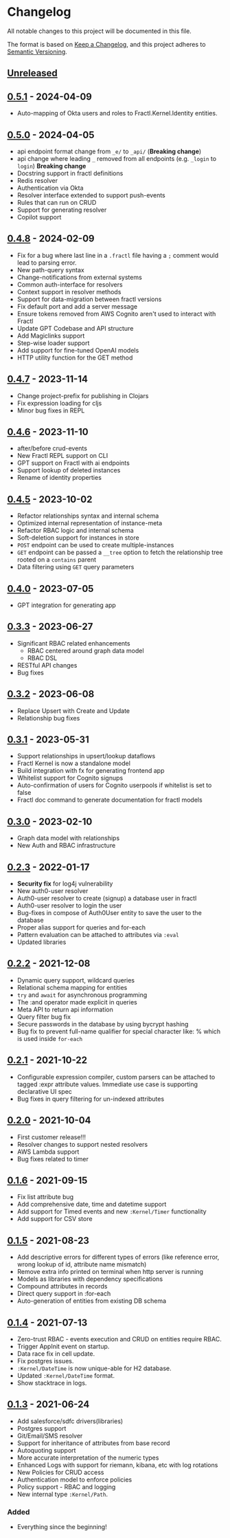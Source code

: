 # Changelog

All notable changes to this project will be documented in this file.

The format is based on [Keep a Changelog](https://keepachangelog.com/en/1.0.0/),
and this project adheres to [Semantic Versioning](https://semver.org/spec/v2.0.0.html).

## [Unreleased]

## [0.5.1] - 2024-04-09

-   Auto-mapping of Okta users and roles to Fractl.Kernel.Identity entities.

## [0.5.0] - 2024-04-05

-   api endpoint format change from `_e/` to `_api/` (**Breaking change**)
-   api change where leading `_` removed from all endpoints (e.g. `_login` to `login`) **Breaking change**
-   Docstring support in fractl definitions
-   Redis resolver
-   Authentication via Okta
-   Resolver interface extended to support push-events
-   Rules that can run on CRUD
-   Support for generating resolver
-   Copilot support

## [0.4.8] - 2024-02-09

-   Fix for a bug where last line in a `.fractl` file having a `;` comment would lead to parsing error.
-   New path-query syntax
-   Change-notifications from external systems
-   Common auth-interface for resolvers
-   Context support in resolver methods
-   Support for data-migration between fractl versions
-   Fix default port and add a server message
-   Ensure tokens removed from AWS Cognito aren't used to interact with Fractl
-   Update GPT Codebase and API structure
-   Add Magiclinks support
-   Step-wise loader support
-   Add support for fine-tuned OpenAI models
-   HTTP utility function for the GET method

## [0.4.7] - 2023-11-14

-   Change project-prefix for publishing in Clojars
-   Fix expression loading for cljs
-   Minor bug fixes in REPL

## [0.4.6] - 2023-11-10

-   after/before crud-events
-   New Fractl REPL support on CLI
-   GPT support on Fractl with ai endpoints
-   Support lookup of deleted instances
-   Rename of identity properties

## [0.4.5] - 2023-10-02

-   Refactor relationships syntax and internal schema
-   Optimized internal representation of instance-meta
-   Refactor RBAC logic and internal schema
-   Soft-deletion support for instances in store
-   `POST` endpoint can be used to create multiple-instances
-   `GET` endpoint can be passed a `__tree` option to fetch the relationship tree rooted on a `contains` parent
-   Data filtering using `GET` query parameters

## [0.4.0] - 2023-07-05

-   GPT integration for generating app

## [0.3.3] - 2023-06-27

-   Significant RBAC related enhancements
    -   RBAC centered around graph data model
    -   RBAC DSL
-   RESTful API changes
-   Bug fixes

## [0.3.2] - 2023-06-08

-   Replace Upsert with Create and Update
-   Relationship bug fixes

## [0.3.1] - 2023-05-31

-   Support relationships in upsert/lookup dataflows
-   Fractl Kernel is now a standalone model
-   Build integration with fx for generating frontend app
-   Whitelist support for Cognito signups
-   Auto-confirmation of users for Cognito userpools if whitelist is set to false
-   Fractl doc command to generate documentation for fractl models

## [0.3.0] - 2023-02-10

-   Graph data model with relationships
-   New Auth and RBAC infrastructure

## [0.2.3] - 2022-01-17

-   **Security fix** for log4j vulnerability
-   New auth0-user resolver
-   Auth0-user resolver to create (signup) a database user in fractl
-   Auth0-user resolver to login the user
-   Bug-fixes in compose of Auth0User entity to save the user to the database
-   Proper alias support for queries and for-each
-   Pattern evaluation can be attached to attributes via `:eval`
-   Updated libraries

## [0.2.2] - 2021-12-08

-   Dynamic query support, wildcard queries
-   Relational schema mapping for entities
-   `try` and `await` for asynchronous programming
-   The :and operator made explicit in queries
-   Meta API to return api information
-   Query filter bug fix
-   Secure passwords in the database by using bycrypt hashing
-   Bug fix to prevent full-name qualifier for special character like: %
    which is used inside `for-each`

## [0.2.1] - 2021-10-22

-   Configurable expression compiler, custom parsers can be attached to tagged :expr attribute values.
    Immediate use case is supporting declarative UI spec
-   Bug fixes in query filtering for un-indexed attributes

## [0.2.0] - 2021-10-04

-   First customer release!!!
-   Resolver changes to support nested resolvers
-   AWS Lambda support
-   Bug fixes related to timer

## [0.1.6] - 2021-09-15

-   Fix list attribute bug
-   Add comprehensive date, time and datetime support
-   Add support for Timed events and new `:Kernel/Timer` functionality
-   Add support for CSV store

## [0.1.5] - 2021-08-23

-   Add descriptive errors for different types of errors (like reference error, wrong lookup of id, attribute name mismatch)
-   Remove extra info printed on terminal when http server is running
-   Models as libraries with dependency specifications
-   Compound attributes in records
-   Direct query support in :for-each
-   Auto-generation of entities from existing DB schema

## [0.1.4] - 2021-07-13

-   Zero-trust RBAC - events execution and CRUD on entities require RBAC.
-   Trigger AppInit event on startup.
-   Data race fix in cell update.
-   Fix postgres issues.
-   `:Kernel/DateTime` is now unique-able for H2 database.
-   Updated `:Kernel/DateTime` format.
-   Show stacktrace in logs.

## [0.1.3] - 2021-06-24

-   Add salesforce/sdfc drivers(libraries)
-   Postgres support
-   Git/Email/SMS resolver
-   Support for inheritance of attributes from base record
-   Autoquoting support
-   More accurate interpretation of the numeric types
-   Enhanced Logs with support for riemann, kibana, etc with log rotations
-   New Policies for CRUD access
-   Authentication model to enforce policies
-   Policy support - RBAC and logging
-   New internal type `:Kernel/Path`.

### Added

-   Everything since the beginning!

[Unreleased]: https://github.com/fractl-io/fractl/compare/0.5.1...HEAD

[0.5.1]: https://github.com/fractl-io/fractl/compare/0.5.1...0.5.1

[0.5.0]: https://github.com/fractl-io/fractl/compare/0.4.8...0.5.0

[0.4.8]: https://github.com/fractl-io/fractl/compare/0.4.7...0.4.8

[0.4.7]: https://github.com/fractl-io/fractl/compare/0.4.7...0.4.7

[0.4.6]: https://github.com/fractl-io/fractl/compare/0.4.5...0.4.6

[0.4.5]: https://github.com/fractl-io/fractl/compare/0.4.0...0.4.5

[0.4.0]: https://github.com/fractl-io/fractl/compare/0.3.3...0.4.0

[0.3.3]: https://github.com/fractl-io/fractl/compare/0.3.2...0.3.3

[0.3.2]: https://github.com/fractl-io/fractl/compare/0.3.1...0.3.2

[0.3.1]: https://github.com/fractl-io/fractl/compare/0.3.0...0.3.1

[0.3.0]: https://github.com/fractl-io/fractl/compare/0.2.3...0.3.0

[0.2.3]: https://github.com/fractl-io/fractl/compare/0.2.2...0.2.3

[0.2.2]: https://github.com/fractl-io/fractl/compare/0.2.1...0.2.2

[0.2.1]: https://github.com/fractl-io/fractl/compare/0.2.0...0.2.1

[0.2.0]: https://github.com/fractl-io/fractl/compare/0.1.6...0.2.0

[0.1.6]: https://github.com/fractl-io/fractl/compare/0.1.5...0.1.6

[0.1.5]: https://github.com/fractl-io/fractl/compare/0.1.4...0.1.5

[0.1.4]: https://github.com/fractl-io/fractl/compare/0.1.3...0.1.4

[0.1.3]: https://github.com/fractl-io/fractl/compare/v0.1.2...0.1.3
